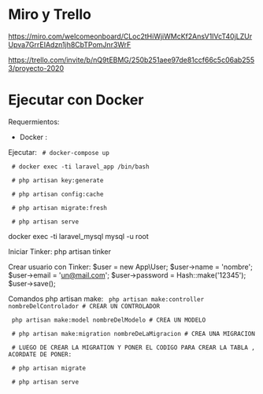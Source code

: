 # Miro y Trello

https://miro.com/welcomeonboard/CLoc2tHiWjiWMcKf2AnsV1IVcT40jLZUrUpva7GrrEIAdzn1jh8CbTPomJnr3WrF

https://trello.com/invite/b/nQ9tEBMG/250b251aee97de81ccf66c5c06ab2553/proyecto-2020

# Ejecutar con Docker

Requermientos:
- Docker :

Ejecutar:
` # docker-compose up`

` # docker exec -ti laravel_app /bin/bash`

` # php artisan key:generate`

` # php artisan config:cache`

` # php artisan migrate:fresh`

` # php artisan serve`



docker exec -ti laravel_mysql mysql -u root

Iniciar Tinker: php artisan tinker

Crear usuario con Tinker:
$user = new App\User; 
$user->name = 'nombre'; $user->email = 'un@mail.com';
$user->password = Hash::make('12345');
$user->save();





Comandos php artisan make:
` php artisan make:controller nombreDelControlador # CREAR UN CONTROLADOR`

` php artisan make:model nombreDelModelo # CREA UN MODELO`

` # php artisan make:migration nombreDeLaMigracion # CREA UNA MIGRACION`

` # LUEGO DE CREAR LA MIGRATION Y PONER EL CODIGO PARA CREAR LA TABLA , ACORDATE DE PONER:`

` # php artisan migrate`


` # php artisan serve`
